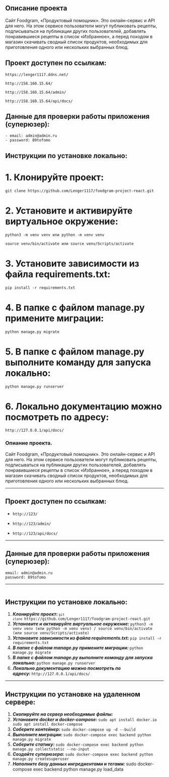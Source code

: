 ## Опиcание проекта
Сайт Foodgram, «Продуктовый помощник». Это онлайн-сервис и API для него. На этом сервисе пользователи могут публиковать рецепты, подписываться на публикации других пользователей, добавлять понравившиеся рецепты в список «Избранное», а перед походом в магазин скачивать сводный список продуктов, необходимых для приготовления одного или нескольких выбранных блюд.

## Проект доступен по ссылкам:

```
https://lenger1117.ddns.net/
```
```
http://158.160.15.64/
```
```
http://158.160.15.64/admin/
```
```
http://158.160.15.64/api/docs/
```

## Данные для проверки работы приложения (суперюзер):

```
- email: admin@admin.ru
- password: 89tofomo
```

## Инструкции по установке локально:
# 1. Клонируйте проект:
```
git clone https://github.com/Lenger1117/foodgram-project-react.git
```
# 2. Установите и активируйте виртуальное окружение:
```
python3 -m venv venv или python -m venv venv
```
```
source venv/bin/activate или source venv/Scripts/activate
```
# 3. Установите зависимости из файла requirements.txt:
```
pip install -r requirements.txt
```
# 4. В папке с файлом manage.py примените миграции:
```
python manage.py migrate
```
# 5. В папке с файлом manage.py выполните команду для запуска локально:
```
python manage.py runserver
```
# 6. Локально документацию можно посмотреть по адресу:
```
http://127.0.0.1/api/docs/
```

<h3 dir="auto" tabindex="-1">Опиание проекта.</h3>
<p dir="auto">Сайт Foodgram, &laquo;Продуктовый помощник&raquo;. Это онлайн-сервис и API для него. На этом сервисе пользователи могут публиковать рецепты, подписываться на публикации других пользователей, добавлять понравившиеся рецепты в список &laquo;Избранное&raquo;, а перед походом в магазин скачивать сводный список продуктов, необходимых для приготовления одного или нескольких выбранных блюд.</p>
<hr />
<h2 dir="auto" tabindex="-1">Проект доступен по ссылкам:</h2>
<ul>
<li>
<pre class="notranslate"><code>http://123/</code></pre>
</li>
<li>
<pre class="notranslate"><code>http://123/admin/</code></pre>
</li>
<li>
<pre class="notranslate"><code>http://123/api/docs/</code></pre>
</li>
</ul>
<p><code></code></p>
<hr />
<p><code></code></p>
<h2 dir="auto" tabindex="-1">Данные для проверки работы приложения (суперюзер):</h2>
<pre class="notranslate"><code>email: admin@admin.ru
password: 89tofomo</code></pre>
<hr />
<pre class="notranslate"><code></code></pre>
<h2 dir="auto" tabindex="-1">Инструкции по установке локально:</h2>
<ol>
<li><em><strong>Клонируйте проект: </strong></em><code><code>git clone&nbsp;</code></code><code>https://github.com/Lenger1117/foodgram-project-react.git</code><strong><code></code></strong><em><strong><code></code></strong></em></li>
<li><em><em><strong>Установите и активируйте виртуальное окружение:&nbsp;</strong></em></em><code>python3 -m venv venv (или&nbsp;</code><code>python -m venv venv)&nbsp;/&nbsp;</code><code>source venv/bin/activate (или&nbsp;</code><code>source venv/Scripts/activate)</code><code></code><code></code><code></code></li>
<li><em><em><strong>Установите зависимости из файла requirements.txt:&nbsp;</strong></em></em><code>pip install -r requirements.txt</code></li>
<li><em><strong>В папке с файлом manage.py примените миграции:&nbsp;</strong></em><code>python manage.py migrate</code></li>
<li><em><strong>В папке с файлом manage.py выполните команду для запуска локально:&nbsp;</strong></em><code>python manage.py runserver</code></li>
<li><em><strong>Локально документацию можно посмотреть по адресу:&nbsp;</strong></em><code>http://127.0.0.1/api/docs/</code></li>
</ol>
<hr />
<h2 dir="auto" tabindex="-1">Инструкции по установке на удаленном сервере:</h2>
<ol>
<li><em><strong>Скопируйте на сервер необходимые файлы:</strong></em></li>
<li><em><strong>Установите docker и docker-compose:&nbsp;</strong></em><code>sudo apt install docker.io 
sudo apt install docker-compose</code></li>
<li><em><strong>Соберите контейнер: </strong></em><code>sudo docker-compose up -d --build</code></li>
<li><em><strong>Выполните миграции: </strong></em><code>sudo docker-compose exec backend python manage.py migrate</code></li>
<li><em><strong>Соберите статику: </strong></em><code>sudo docker-compose exec backend python manage.py collectstatic --no-input</code></li>
<li><em><strong>Создайте суперюзера: </strong></em><code>sudo docker-compose exec backend python manage.py createsuperuser</code></li>
<li><em><strong>Наполните базу данных ингредиентами и тегами: </strong></em>sudo&nbsp;docker-compose exec backend python manage.py load_data<code></code><code></code><code></code></li>
</ol>
<p><code></code></p>
